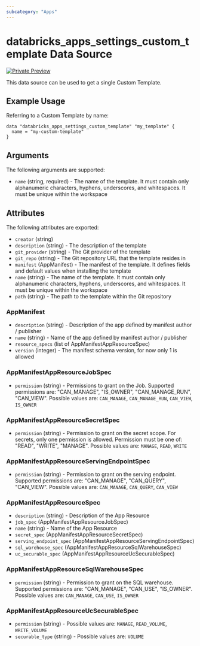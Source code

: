 ```yaml
---
subcategory: "Apps"
---
```

# databricks_apps_settings_custom_template Data Source
[![Private Preview](https://img.shields.io/badge/Release_Stage-Private_Preview-blueviolet)](https://docs.databricks.com/aws/en/release-notes/release-types)

This data source can be used to get a single Custom Template.


## Example Usage
Referring to a Custom Template by name:

```hcl
data "databricks_apps_settings_custom_template" "my_template" {
  name = "my-custom-template"
}
```


## Arguments
The following arguments are supported:
* `name` (string, required) - The name of the template. It must contain only alphanumeric characters, hyphens, underscores, and whitespaces.
  It must be unique within the workspace

## Attributes
The following attributes are exported:
* `creator` (string)
* `description` (string) - The description of the template
* `git_provider` (string) - The Git provider of the template
* `git_repo` (string) - The Git repository URL that the template resides in
* `manifest` (AppManifest) - The manifest of the template. It defines fields and default values when installing the template
* `name` (string) - The name of the template. It must contain only alphanumeric characters, hyphens, underscores, and whitespaces.
  It must be unique within the workspace
* `path` (string) - The path to the template within the Git repository

### AppManifest
* `description` (string) - Description of the app defined by manifest author / publisher
* `name` (string) - Name of the app defined by manifest author / publisher
* `resource_specs` (list of AppManifestAppResourceSpec)
* `version` (integer) - The manifest schema version, for now only 1 is allowed

### AppManifestAppResourceJobSpec
* `permission` (string) - Permissions to grant on the Job. Supported permissions are: "CAN_MANAGE", "IS_OWNER", "CAN_MANAGE_RUN", "CAN_VIEW". Possible values are: `CAN_MANAGE`, `CAN_MANAGE_RUN`, `CAN_VIEW`, `IS_OWNER`

### AppManifestAppResourceSecretSpec
* `permission` (string) - Permission to grant on the secret scope. For secrets, only one permission is allowed. Permission must be one of: "READ", "WRITE", "MANAGE". Possible values are: `MANAGE`, `READ`, `WRITE`

### AppManifestAppResourceServingEndpointSpec
* `permission` (string) - Permission to grant on the serving endpoint. Supported permissions are: "CAN_MANAGE", "CAN_QUERY", "CAN_VIEW". Possible values are: `CAN_MANAGE`, `CAN_QUERY`, `CAN_VIEW`

### AppManifestAppResourceSpec
* `description` (string) - Description of the App Resource
* `job_spec` (AppManifestAppResourceJobSpec)
* `name` (string) - Name of the App Resource
* `secret_spec` (AppManifestAppResourceSecretSpec)
* `serving_endpoint_spec` (AppManifestAppResourceServingEndpointSpec)
* `sql_warehouse_spec` (AppManifestAppResourceSqlWarehouseSpec)
* `uc_securable_spec` (AppManifestAppResourceUcSecurableSpec)

### AppManifestAppResourceSqlWarehouseSpec
* `permission` (string) - Permission to grant on the SQL warehouse. Supported permissions are: "CAN_MANAGE", "CAN_USE", "IS_OWNER". Possible values are: `CAN_MANAGE`, `CAN_USE`, `IS_OWNER`

### AppManifestAppResourceUcSecurableSpec
* `permission` (string) - Possible values are: `MANAGE`, `READ_VOLUME`, `WRITE_VOLUME`
* `securable_type` (string) - Possible values are: `VOLUME`